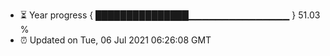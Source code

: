 - ⏳ Year progress { ███████████████▁▁▁▁▁▁▁▁▁▁▁▁▁▁▁ } 51.03 %
- ⏰ Updated on Tue, 06 Jul 2021 06:26:08 GMT

